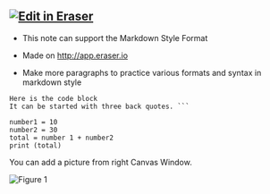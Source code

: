[![Edit in Eraser](https://firebasestorage.googleapis.com/v0/b/second-petal-295822.appspot.com/o/images%2Fgithub%2FOpen%20in%20Eraser.svg?alt=media&token=968381c8-a7e7-472a-8ed6-4a6626da5501)](https://app.eraser.io/workspace/OaskXj7BgwI4j0MFlMJq)
- 
- This note can support the Markdown Style Format
- Made on http://app.eraser.io


- Make more paragraphs to practice various formats and syntax in markdown style 


```
Here is the code block
It can be started with three back quotes. ```

number1 = 10
number2 = 30
total = number 1 + number2
print (total)

```




You can add a picture from right Canvas Window.

![Figure 1](https://eraser.imgix.net/workspaces/OaskXj7BgwI4j0MFlMJq/USN8aJv8wGbfWemHj1yxhiDSOq93/---figure---Ki4-BA4edy_tLEObru4c-A.svg?ixlib=js-3.7.0 "Figure 1")




<!--- Eraser file: https://app.eraser.io/workspace/OaskXj7BgwI4j0MFlMJq --->